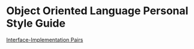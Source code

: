 # Object Oriented Language Personal Style Guide

[Interface-Implementation Pairs](https://github.com/ervinne13/OOPStyleGuide/blob/master/InterfaceImplementationPair.md)
